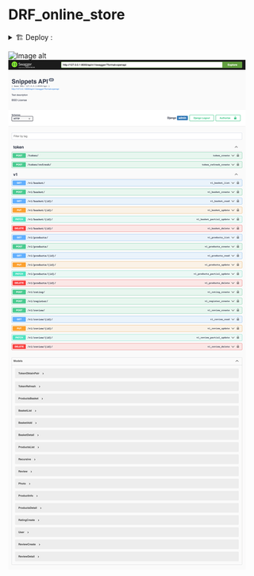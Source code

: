 # DRF_online_store

<details><summary>🏗 Deploy :</summary>
Prod

```commandline
docker-compose -f docker-compose.prod.yml up -d --build
docker-compose -f docker-compose.prod.yml exec web python src/manage.py makemigrations --noinput
docker-compose -f docker-compose.prod.yml exec web python src/manage.py migrate --noinput
docker-compose -f docker-compose.prod.yml exec web python src/manage.py collectstatic --no-input --clear
docker-compose -f docker-compose.prod.yml exec web python src/manage.py createsuperuser --noinput
```

Dev

```commandline
docker-compose up -d --build
docker-compose exec web python src/manage.py makemigrations --noinput
docker-compose exec web python src/manage.py migrate --noinput
docker-compose exec web python src/manage.py flush --no-input
docker-compose exec web python src/manage.py createsuperuser --noinput
```

</details>

![Image alt](https://github.com/Lioniys/DRF_online_store/raw/main/screenshots/online_store_db.png)
![Image alt](https://github.com/Lioniys/DRF_online_store/raw/main/yreadme/swagger.png)